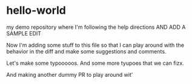 # hello-world
my demo repository where I'm following the help directions AND ADD A SAMPLE EDIT

Now I'm adding some stuff to this file so that I can play around with the behavior in the diff and make some suggestions and comments. 

Let's make some typooooos. And some more tyupoes that we can fizx.

And making another dummy PR to play around wit'
